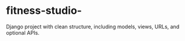 # fitness-studio-
Django project with clean structure, including models, views, URLs, and optional APIs.
